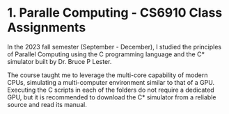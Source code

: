 # 1. Paralle Computing - CS6910 Class Assignments

In the 2023 fall semester (September - December), I studied the principles of Parallel Computing using the C programming language and the C* simulator built by Dr. Bruce P Lester.

The course taught me to leverage the multi-core capability of modern CPUs, simulating a multi-computer environment similar to that of a GPU. Executing the C scripts in each of the folders do not require a dedicated GPU, but it is recommended to download the C* simulator from a reliable source and read its manual.